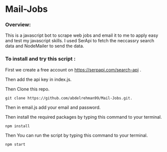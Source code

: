 # Mail-Jobs

### Overview:

This is a javascript bot to scrape web jobs and email it to me to apply easy and test my javascript skills. I used SerApi to fetch the neccassry search data and NodeMailer to send the data.

### To install and try this script :
First we create a free account on https://serpapi.com/search-api .

Then add the api key in index.js.

Then Clone this repo.
```
git clone https://github.com/abdelrehman99/Mail-Jobs.git.
``` 
Then in email.js add your email and password.

Then install the required packages by typing this command to your terminal.
```
npm install
```
Then You can run the script by typing this command to your terminal.
```
npm start
```
